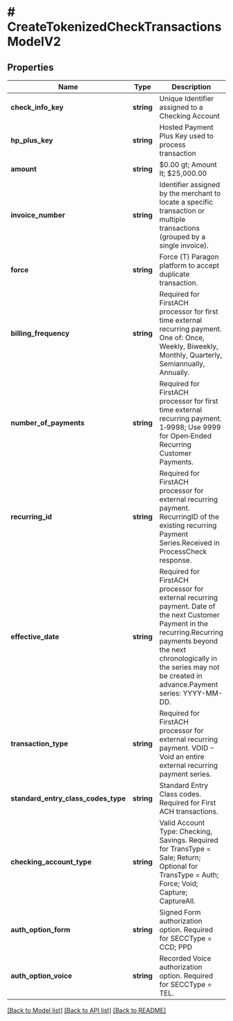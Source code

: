 # # CreateTokenizedCheckTransactionsModelV2

## Properties

Name | Type | Description | Notes
------------ | ------------- | ------------- | -------------
**check_info_key** | **string** | Unique Identifier assigned to a Checking Account | [optional]
**hp_plus_key** | **string** | Hosted Payment Plus Key used to process transaction | [optional]
**amount** | **string** | $0.00 gt; Amount lt; $25,000.00 | [optional]
**invoice_number** | **string** | Identifier assigned by the merchant to locate a specific transaction or multiple transactions (grouped by a single invoice). | [optional]
**force** | **string** | Force (T) Paragon platform to accept duplicate transaction. | [optional]
**billing_frequency** | **string** | Required for FirstACH processor for first time external recurring payment.  One of: Once, Weekly, Biweekly, Monthly, Quarterly, Semiannually, Annually. | [optional]
**number_of_payments** | **string** | Required for FirstACH processor for first time external recurring payment.  1‐9998; Use 9999 for Open‐Ended Recurring Customer Payments. | [optional]
**recurring_id** | **string** | Required for FirstACH processor for external recurring payment.  RecurringID of the existing recurring Payment Series.Received in ProcessCheck response. | [optional]
**effective_date** | **string** | Required for FirstACH processor for external recurring payment.  Date of the next Customer Payment in the recurring.Recurring payments beyond the next chronologically in the series may not be created in advance.Payment series: YYYY-MM-DD. | [optional]
**transaction_type** | **string** | Required for FirstACH processor for external recurring payment.  VOID – Void an entire external recurring payment series. | [optional]
**standard_entry_class_codes_type** | **string** | Standard Entry Class codes. Required for First ACH transactions. | [optional]
**checking_account_type** | **string** | Valid Account Type: Checking, Savings. Required for TransType &#x3D; Sale; Return; Optional for TransType &#x3D; Auth; Force; Void; Capture; CaptureAll. | [optional]
**auth_option_form** | **string** | Signed Form authorization option.  Required for SECCType &#x3D; CCD; PPD | [optional]
**auth_option_voice** | **string** | Recorded Voice authorization option.  Required for SECCType &#x3D; TEL. | [optional]

[[Back to Model list]](../../README.md#models) [[Back to API list]](../../README.md#endpoints) [[Back to README]](../../README.md)
